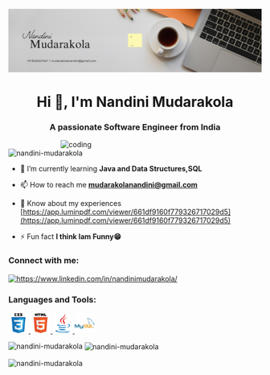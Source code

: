 ![logo](https://github.com/Nandini-Mudarakola/Nandhini-Mudarakola/blob/main/Minimalist%20business%20personal%20profile%20linkedin%20banner.png)
<h1 align="center">Hi 👋, I'm Nandini Mudarakola</h1>
<h3 align="center">A passionate Software Engineer from India</h3>

<img align="right" alt="coding" width="400" src="https://media.tenor.com/IF2JdxzmyN4AAAAi/coding-girl.gif">

<p align="left"> <img src="https://komarev.com/ghpvc/?username=nandini-mudarakola&label=Profile%20views&color=0e75b6&style=flat" alt="nandini-mudarakola" /> </p>

- 🌱 I’m currently learning **Java and Data Structures,SQL**

- 📫 How to reach me **mudarakolanandini@gmail.com**

- 📄 Know about my experiences [https://app.luminpdf.com/viewer/661df9160f779326717029d5](https://app.luminpdf.com/viewer/661df9160f779326717029d5)

- ⚡ Fun fact **I think Iam Funny😁**

<h3 align="left">Connect with me:</h3>
<p align="left">
<a href="https://linkedin.com/in/https://www.linkedin.com/in/nandinimudarakola/" target="blank"><img align="center" src="https://raw.githubusercontent.com/rahuldkjain/github-profile-readme-generator/master/src/images/icons/Social/linked-in-alt.svg" alt="https://www.linkedin.com/in/nandinimudarakola/" height="30" width="40" /></a>
</p>

<h3 align="left">Languages and Tools:</h3>
<p align="left"> <a href="https://www.w3schools.com/css/" target="_blank" rel="noreferrer"> <img src="https://raw.githubusercontent.com/devicons/devicon/master/icons/css3/css3-original-wordmark.svg" alt="css3" width="40" height="40"/> </a> <a href="https://www.w3.org/html/" target="_blank" rel="noreferrer"> <img src="https://raw.githubusercontent.com/devicons/devicon/master/icons/html5/html5-original-wordmark.svg" alt="html5" width="40" height="40"/> </a> <a href="https://www.java.com" target="_blank" rel="noreferrer"> <img src="https://raw.githubusercontent.com/devicons/devicon/master/icons/java/java-original.svg" alt="java" width="40" height="40"/> </a> <a href="https://www.mysql.com/" target="_blank" rel="noreferrer"> <img src="https://raw.githubusercontent.com/devicons/devicon/master/icons/mysql/mysql-original-wordmark.svg" alt="mysql" width="40" height="40"/> </a> </p>

<p><img align="left" src="https://github-readme-stats.vercel.app/api/top-langs?username=nandini-mudarakola&show_icons=true&locale=en&layout=compact" alt="nandini-mudarakola" /></p>

<p>&nbsp;<img align="center" src="https://github-readme-stats.vercel.app/api?username=nandini-mudarakola&show_icons=true&locale=en" alt="nandini-mudarakola" /></p>

<p><img align="center" src="https://github-readme-streak-stats.herokuapp.com/?user=nandini-mudarakola&" alt="nandini-mudarakola" /></p>
